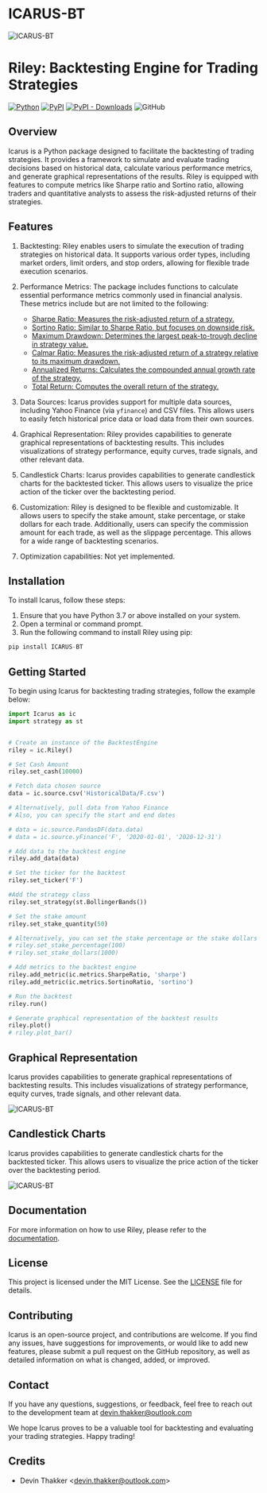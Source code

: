 
# ICARUS-BT

![ICARUS-BT](./preview.jpg?raw=true)

# Riley: Backtesting Engine for Trading Strategies

[![Python](https://img.shields.io/badge/python-3.10%2B-blue)](https://www.python.org/downloads/release/python-310/)
[![PyPI](https://img.shields.io/pypi/v/icarus-bt?color=blue)](https://pypi.org/project/icarus-bt/)
[![PyPI - Downloads](https://img.shields.io/pypi/dm/icarus-bt?color=blue)](https://img.shields.io/github/downloads/devthakker/icarus-bt/total.svg)
![GitHub](https://img.shields.io/pypi/l/icarus-bt?color=blue)

## Overview
Icarus is a Python package designed to facilitate the backtesting of trading strategies. It provides a framework to simulate and evaluate trading decisions based on historical data, calculate various performance metrics, and generate graphical representations of the results. Riley is equipped with features to compute metrics like Sharpe ratio and Sortino ratio, allowing traders and quantitative analysts to assess the risk-adjusted returns of their strategies.

## Features
1. Backtesting: Riley enables users to simulate the execution of trading strategies on historical data. It supports various order types, including market orders, limit orders, and stop orders, allowing for flexible trade execution scenarios.

2. Performance Metrics: The package includes functions to calculate essential performance metrics commonly used in financial analysis. These metrics include but are not limited to the following:
   - [Sharpe Ratio: Measures the risk-adjusted return of a strategy.](https://www.investopedia.com/terms/s/sharperatio.asp)
   - [Sortino Ratio: Similar to Sharpe Ratio, but focuses on downside risk.](https://www.investopedia.com/terms/s/sortinoratio.asp)
   - [Maximum Drawdown: Determines the largest peak-to-trough decline in strategy value.](https://www.investopedia.com/terms/m/maximum-drawdown-mdd.asp)
   - [Calmar Ratio: Measures the risk-adjusted return of a strategy relative to its maximum drawdown.](https://www.investopedia.com/terms/c/calmarratio.asp)
   - [Annualized Returns: Calculates the compounded annual growth rate of the strategy.](https://www.investopedia.com/terms/a/annualized-total-return.asp)
   - [Total Return: Computes the overall return of the strategy.](https://www.investopedia.com/terms/t/totalreturn.asp)

3. Data Sources: Icarus provides support for multiple data sources, including Yahoo Finance (via `yfinance`) and CSV files. This allows users to easily fetch historical price data or load data from their own sources.

4. Graphical Representation: Riley provides capabilities to generate graphical representations of backtesting results. This includes visualizations of strategy performance, equity curves, trade signals, and other relevant data.

5. Candlestick Charts: Icarus provides capabilities to generate candlestick charts for the backtested ticker. This allows users to visualize the price action of the ticker over the backtesting period.

6. Customization: Riley is designed to be flexible and customizable. It allows users to specify the stake amount, stake percentage, or stake dollars for each trade. Additionally, users can specify the commission amount for each trade, as well as the slippage percentage. This allows for a wide range of backtesting scenarios.

7. Optimization capabilities: Not yet implemented.

## Installation
To install Icarus, follow these steps:

1. Ensure that you have Python 3.7 or above installed on your system.
2. Open a terminal or command prompt.
3. Run the following command to install Riley using pip:

```python
pip install ICARUS-BT
```

## Getting Started
To begin using Icarus for backtesting trading strategies, follow the example below:

```python
import Icarus as ic
import strategy as st


# Create an instance of the BacktestEngine
riley = ic.Riley()

# Set Cash Amount
riley.set_cash(10000)

# Fetch data chosen source
data = ic.source.csv('HistoricalData/F.csv')

# Alternatively, pull data from Yahoo Finance
# Also, you can specify the start and end dates

# data = ic.source.PandasDF(data.data)
# data = ic.source.yFinance('F', '2020-01-01', '2020-12-31')

# Add data to the backtest engine
riley.add_data(data)

# Set the ticker for the backtest
riley.set_ticker('F')

#Add the strategy class
riley.set_strategy(st.BollingerBands())

# Set the stake amount
riley.set_stake_quantity(50)

# Alternatively, you can set the stake percentage or the stake dollars
# riley.set_stake_percentage(100)
# riley.set_stake_dollars(1000)

# Add metrics to the backtest engine
riley.add_metric(ic.metrics.SharpeRatio, 'sharpe')
riley.add_metric(ic.metrics.SortinoRatio, 'sortino')

# Run the backtest
riley.run()

# Generate graphical representation of the backtest results
riley.plot()
# riley.plot_bar()
```

## Graphical Representation
Icarus provides capabilities to generate graphical representations of backtesting results. This includes visualizations of strategy performance, equity curves, trade signals, and other relevant data.

![ICARUS-BT](./Backtest.png?raw=true)

## Candlestick Charts
Icarus provides capabilities to generate candlestick charts for the backtested ticker. This allows users to visualize the price action of the ticker over the backtesting period.

![ICARUS-BT](./Candlestick.png?raw=true)


## Documentation
For more information on how to use Riley, please refer to the [documentation](https://icarus-bt.readthedocs.io/en/latest/).

## License
This project is licensed under the MIT License. See the [LICENSE](LICENSE) file for details.

## Contributing
Icarus is an open-source project, and contributions are welcome. If you find any issues, have suggestions for improvements, or would like to add new features, please submit a pull request on the GitHub repository, as well as detailed information on what is changed, added, or improved.

## Contact
If you have any questions, suggestions, or feedback, feel free to reach out to the development team at devin.thakker@outlook.com

We hope Icarus proves to be a valuable tool for backtesting and evaluating your trading strategies. Happy trading!

## Credits

- Devin Thakker \<<devin.thakker@outlook.com>>